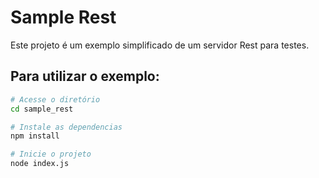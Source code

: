 # Sample Rest

Este projeto é um exemplo simplificado de um servidor Rest para testes.

## Para utilizar o exemplo:

```bash
# Acesse o diretório
cd sample_rest

# Instale as dependencias
npm install

# Inicie o projeto
node index.js
```
